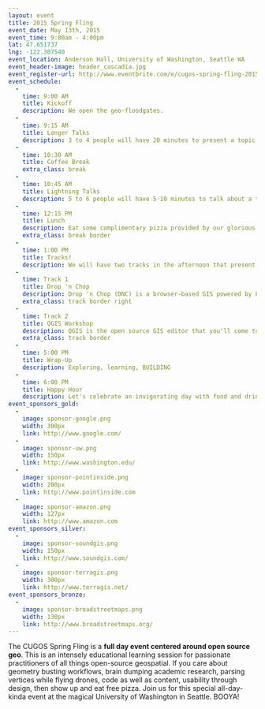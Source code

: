 ```yaml
---
layout: event
title: 2015 Spring Fling
event_date: May 13th, 2015
event_time: 9:00am - 4:00pm
lat: 47.651737
lng: -122.307540
event_location: Anderson Hall, University of Washington, Seattle WA
event_header-image: header_cascadia.jpg
event_register-url: http://www.eventbrite.com/e/cugos-spring-fling-2015-tickets-16426769911
event_schedule:
  -
    time: 9:00 AM
    title: Kickoff
    description: We open the geo-floodgates.
  -
    time: 9:15 AM
    title: Longer Talks
    description: 3 to 4 people will have 20 minutes to present a topic of their choice.
  -
    time: 10:30 AM
    title: Coffee Break
    extra_class: break
  -
    time: 10:45 AM
    title: Lightning Talks
    description: 5 to 6 people will have 5-10 minutes to talk about a topic of their choice.
  -
    time: 12:15 PM
    title: Lunch
    description: Eat some complimentary pizza provided by our glorious sponsors
    extra_class: break border
  -
    time: 1:00 PM
    title: Tracks!
    description: We will have two tracks in the afternoon that present opportunities to work on some open source geo projects. Make sure to bring your computer.
  -
    time: Track 1
    title: Drop 'n Chop
    description: Drop 'n Chop (DNC) is a browser-based GIS powered by Leaflet.js and Turf.js - and a recent hot project in the CUGOS world. This track will involve diving deep into javascript, working on data-first GIS operations, and writing better, more concise GIS language for an application.
    extra_class: track border right
  -
    time: Track 2
    title: QGIS Workshop
    description: QGIS is the open source GIS editor that you'll come to love after this track. We will cover installation, standard operations, more advanced examples, and how to make beautiful cartographic outputs with this dynamic tool.
    extra_class: track border
  -
    time: 5:00 PM
    title: Wrap-Up
    description: Exploring, learning, BUILDING
  -
    time: 6:00 PM
    title: Happy Hour
    description: Let's celebrate an invigorating day with food and drink in Seattle's historic U-District
event_sponsors_gold:
  -
    image: sponsor-google.png
    width: 300px
    link: http://www.google.com/
  -
    image: sponsor-uw.png
    width: 150px
    link: http://www.washington.edu/
  -
    image: sponsor-pointinside.png
    width: 200px
    link: http://www.pointinside.com
  -
    image: sponsor-amazon.png
    width: 127px
    link: http://www.amazon.com
event_sponsors_silver:
  -
    image: sponsor-soundgis.png
    width: 150px
    link: http://www.soundgis.com/
  -
    image: sponsor-terragis.png
    width: 300px
    link: http://www.terragis.net/
event_sponsors_bronze:
  -
    image: sponsor-broadstreetmaps.png
    width: 130px
    link: http://www.broadstreetmaps.org/
---
```


The CUGOS Spring Fling is a **full day event centered around open source geo**. This is an intensely educational learning session for passionate practitioners of all things open-source geospatial. If you care about geometry busting workflows, brain dumping academic research, parsing vertices while flying drones, code as well as content, usability through design, then show up and eat free pizza. Join us for this special all-day-kinda event at the magical University of Washington in Seattle. BOOYA!
